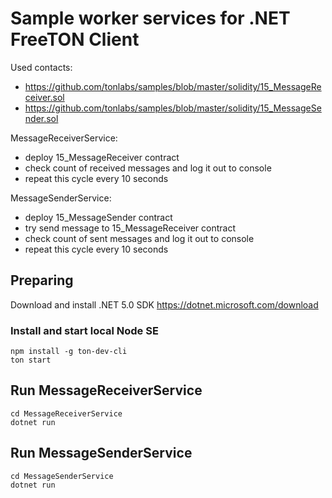 ﻿# Sample worker services for .NET FreeTON Client

Used contacts:
- https://github.com/tonlabs/samples/blob/master/solidity/15_MessageReceiver.sol
- https://github.com/tonlabs/samples/blob/master/solidity/15_MessageSender.sol

MessageReceiverService:
- deploy 15_MessageReceiver contract
- check count of received messages and log it out to console
- repeat this cycle every 10 seconds

MessageSenderService:
- deploy 15_MessageSender contract
- try send message to 15_MessageReceiver contract
- check count of sent messages and log it out to console
- repeat this cycle every 10 seconds

## Preparing

Download and install .NET 5.0 SDK https://dotnet.microsoft.com/download


### Install and start local Node SE

```
npm install -g ton-dev-cli
ton start
```


## Run MessageReceiverService

```
cd MessageReceiverService
dotnet run
```

## Run MessageSenderService

```
cd MessageSenderService
dotnet run
```